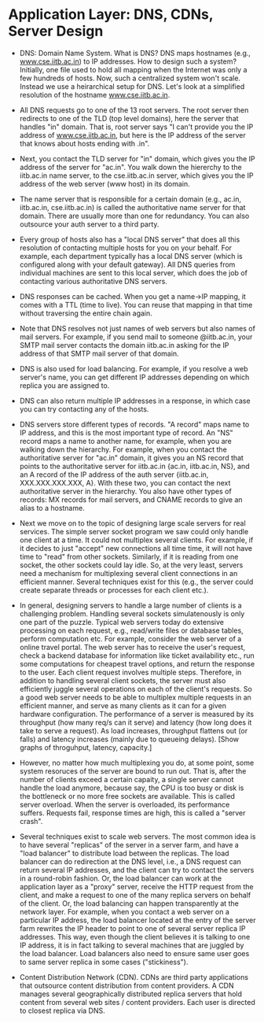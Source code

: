 Application Layer: DNS, CDNs, Server Design
============================================

* DNS: Domain Name System. What is DNS? DNS maps hostnames (e.g.,
  www.cse.iitb.ac.in) to IP addresses. How to design such a system?
  Initially, one file used to hold all mapping when the Internet was
  only a few hundreds of hosts. Now, such a centralized system won't
  scale. Instead we use a heirarchical setup for DNS. Let's look at a
  simplified resolution of the hostname www.cse.iitb.ac.in.

- All DNS requests go to one of the 13 root servers. The root server
  then redirects to one of the TLD (top level domains), here the
  server that handles "in" domain. That is, root server says "I can't
  provide you the IP address of www.cse.iitb.ac.in, but here is the IP
  address of the server that knows about hosts ending with .in".

- Next, you contact the TLD server for "in" domain, which gives you
  the IP address of the server for "ac.in". You walk down the
  hiererchy to the iitb.ac.in name server, to the cse.iitb.ac.in
  server, which gives you the IP address of the web server (www host)
  in its domain.

* The name server that is responsible for a certain domain (e.g.,
  ac.in, iitb.ac.in, cse.iitb.ac.in) is called the authoritative name
  server for that domain. There are usually more than one for
  redundancy. You can also outsource your auth server to a third
  party.

* Every group of hosts also has a "local DNS server" that does all
  this resolution of contacting multiple hosts for you on your
  behalf. For example, each department typically has a local DNS
  server (which is configured along with your default gateway). All
  DNS queries from individual machines are sent to this local server,
  which does the job of contacting various authoritative DNS servers.

* DNS responses can be cached. When you get a name->IP mapping, it
  comes with a TTL (time to live). You can reuse that mapping in that
  time without traversing the entire chain again.

* Note that DNS resolves not just names of web servers but also names
  of mail servers. For example, if you send mail to someone
  @iitb.ac.in, your SMTP mail server contacts the domain iitb.ac.in
  asking for the IP address of that SMTP mail server of that domain.

* DNS is also used for load balancing. For example, if you resolve a
  web server's name, you can get different IP addresses depending on
  which replica you are assigned to.

* DNS can also return multiple IP addresses in a response, in which
  case you can try contacting any of the hosts.

* DNS servers store different types of records. "A record" maps name
  to IP address, and this is the most important type of record. An
  "NS" record maps a name to another name, for example, when you are
  walking down the hierarchy. For example, when you contact the
  authoritative server for "ac.in" domain, it gives you an NS record
  that points to the authoritative server for iitb.ac.in {ac.in,
  iitb.ac.in, NS}, and an A record of the IP address of the auth
  server {iitb.ac.in, XXX.XXX.XXX.XXX, A}. With these two, you can
  contact the next authoritative server in the hierarchy. You also
  have other types of records: MX records for mail servers, and CNAME
  records to give an alias to a hostname.

* Next we move on to the topic of designing large scale servers for
  real services. The simple server socket program we saw could only
  handle one client at a time. It could not multiplex several
  clients. For example, if it decides to just "accept" new connections
  all time time, it will not have time to "read" from other
  sockets. Similarly, if it is reading from one socket, the other
  sockets could lay idle. So, at the very least, servers need a
  mechanism for multiplexing several client connections in an
  efficient manner. Several techniques exist for this (e.g., the
  server could create separate threads or processes for each client
  etc.). 

* In general, designing servers to handle a large number of clients is
  a challenging problem. Handling several sockets simulatenously is
  only one part of the puzzle. Typical web servers today do extensive
  processing on each request, e.g., read/write files or database
  tables, perform computation etc. For example, consider the web
  server of a online travel portal. The web server has to receive the
  user's request, check a backend database for information like ticket
  availability etc., run some computations for cheapest travel
  options, and return the response to the user. Each client request
  involves multiple steps. Therefore, in addition to handling several
  client sockets, the server must also efficiently juggle several
  operations on each of the client's requests. So a good web server
  needs to be able to multiplex multiple requests in an efficient
  manner, and serve as many clients as it can for a given hardware
  configuration. The performance of a server is measured by its
  throughput (how many req/s can it serve) and latency (how long does
  it take to serve a request). As load increases, throughput flattens
  out (or falls) and latency increases (mainly due to queueing
  delays). [Show graphs of throguhput, latency, capacity.]

* However, no matter how much multiplexing you do, at some point, some
  system resoruces of the server are bound to run out. That is, after
  the number of clients exceed a certain capaity, a single server
  cannot handle the load anymore, because say, the CPU is too busy or
  disk is the bottleneck or no more free sockets are available. This
  is called server overload. When the server is overloaded, its
  performance suffers. Requests fail, response times are high, this is
  called a "server crash".

* Several techniques exist to scale web servers. The most common idea
  is to have several "replicas" of the server in a server farm, and
  have a "load balancer" to distribute load between the replicas. The
  load balancer can do redirection at the DNS level, i.e., a DNS
  request can return several IP addresses, and the client can try to
  contact the servers in a round-robin fashion. Or, the load balancer
  can work at the application layer as a "proxy" server, receive the
  HTTP request from the client, and make a request to one of the many
  replica servers on behalf of the client. Or, the load balancing can
  happen transparently at the network layer. For example, when you
  contact a web server on a particular IP address, the load balancer
  located at the entry of the server farm rewrites the IP header to
  point to one of several server replica IP addresses. This way, even
  though the client believes it is talking to one IP address, it is in
  fact talking to several machines that are juggled by the load
  balancer. Load balancers also need to ensure same user goes to same
  server replica in some cases ("stickiness").

* Content Distribution Network (CDN). CDNs are third party
  applications that outsource content distribution from content
  providers. A CDN manages several geographically distributed replica
  servers that hold content from several web sites / content
  providers. Each user is directed to closest replica via DNS.

